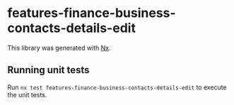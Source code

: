 # features-finance-business-contacts-details-edit

This library was generated with [Nx](https://nx.dev).

## Running unit tests

Run `nx test features-finance-business-contacts-details-edit` to execute the unit tests.

